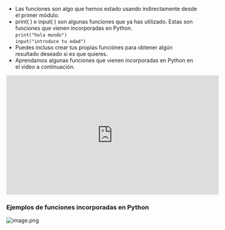 * Las funciones son algo que hemos estado usando indirectamente desde el primer módulo.
* print( ) e input( ) son algunas funciones que ya has utilizado. Estas son funciones que vienen incorporadas en Python. \
  `print("hola mundo")`\
  `input("introduce tu edad")`
* Puedes incluso crear tus propias funciónes para obtener algún resultado deseado si es que quieres.
* Aprendamos algunas funciones que vienen incorporadas en Python en el video a continuación.












<iframe width="560" height="315" src="https://www.youtube.com/embed/7rjJrQy9gi4" title="YouTube video player" frameborder="0" allow="accelerometer; autoplay; clipboard-write; encrypted-media; gyroscope; picture-in-picture" allowfullscreen></iframe>












### Ejemplos de funciones incorporadas en Python







![image.png](https://dphi-live.s3.amazonaws.com/media_uploads/image_7f9d182c5989435aa0200d24a5392d89.png)